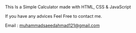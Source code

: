This Is a Simple Calculator made with HTML, CSS & JavaScript 

If you have any advices Feel Free to contact me.

Email : muhammadsaeedahmad121@gmail.com
